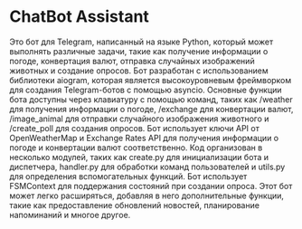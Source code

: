 # ChatBot Assistant
Это бот для Telegram, написанный на языке Python, который может выполнять различные задачи, такие как получение информации о погоде, конвертация валют, отправка случайных изображений животных и создание опросов. Бот разработан с использованием библиотеки aiogram, которая является высокоуровневым фреймворком для создания Telegram-ботов с помощью asyncio.
Основные функции бота доступны через клавиатуру с помощью команд, таких как /weather для получения информации о погоде, /exchange для конвертации валют, /image_animal для отправки случайного изображения животного и /create_poll для создания опросов. Бот использует ключи API от OpenWeatherMap и Exchange Rates API для получения информации о погоде и конвертации валют соответственно.
Код организован в несколько модулей, таких как create.py для инициализации бота и диспетчера, handler.py для обработки команд пользователей и utils.py для определения вспомогательных функций. Бот использует FSMContext для поддержания состояний при создании опроса.
Этот бот может легко расширяться, добавляя в него дополнительные функции, такие как предоставление обновлений новостей, планирование напоминаний и многое другое.

